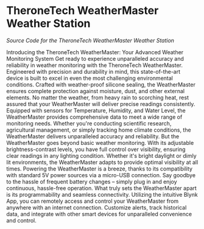 # TheroneTech WeatherMaster Weather Station

*Source Code for the TheroneTech WeatherMaster Weather Station*

Introducing the TheroneTech WeatherMaster: Your Advanced Weather Monitoring System
Get ready to experience unparalleled accuracy and reliability in weather monitoring with the TheroneTech WeatherMaster. Engineered with precision and durability in mind, this state-of-the-art device is built to excel in even the most challenging environmental conditions.
Crafted with weather-proof silicone sealing, the WeatherMaster ensures complete protection against moisture, dust, and other external elements. No matter the weather, from heavy rain to scorching heat, rest assured that your WeatherMaster will deliver precise readings consistently.
Equipped with sensors for Temperature, Humidity, and Water Level, the WeatherMaster provides comprehensive data to meet a wide range of monitoring needs. Whether you're conducting scientific research, agricultural management, or simply tracking home climate conditions, the WeatherMaster delivers unparalleled accuracy and reliability.
But the WeatherMaster goes beyond basic weather monitoring. With its adjustable brightness-contrast levels, you have full control over visibility, ensuring clear readings in any lighting condition. Whether it's bright daylight or dimly lit environments, the WeatherMaster adapts to provide optimal visibility at all times.
Powering the WeatherMaster is a breeze, thanks to its compatibility with standard 5V power sources via a micro-USB connection. Say goodbye to the hassle of frequent battery changes – simply plug in and enjoy continuous, hassle-free operation.
What truly sets the WeatherMaster apart is its programmability and seamless connectivity. Utilizing the intuitive Blynk App, you can remotely access and control your WeatherMaster from anywhere with an internet connection. Customize alerts, track historical data, and integrate with other smart devices for unparalleled convenience and control.

